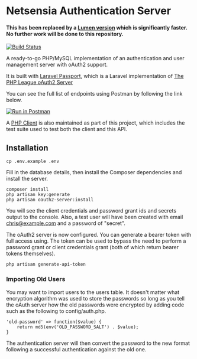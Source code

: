 # Netsensia Authentication Server

#### This has been replaced by a [Lumen version](https://github.com/chris-moreton/lumen-oauth2-server) which is significantly faster. No further work will be done to this repository.

[![Build Status](https://travis-ci.org/chris-moreton/oauth2-server.svg?branch=master)](https://travis-ci.org/chris-moreton/oauth2-server)

A ready-to-go PHP/MySQL implementation of an authentication and user management server with oAuth2 support.

It is built with [Laravel Passport](https://github.com/laravel/passport), which is a Laravel implementation of [The PHP League oAuth2 Server](https://github.com/thephpleague/oauth2-server)

You can see the full list of endpoints using Postman by following the link below.

[![Run in Postman](https://run.pstmn.io/button.svg)](https://app.getpostman.com/run-collection/4a81ed8ddf3476d5eb91)

A [PHP Client](https://github.com/chris-moreton/oauth-server-php-client) is also maintained as part of this project, which includes the test suite used to test both the client and this API. 

## Installation

	cp .env.example .env
	
Fill in the database details, then install the Composer dependencies and install the server.

	composer install
	php artisan key:generate
    php artisan oauth2-server:install
	
You will see the client credentials and password grant ids and secrets output to the console. Also, a test user will have been created with email chris@example.com and a password of "secret".
	
The oAuth2 server is now configured. You can generate a bearer token with full access using. The token can be used to bypass the need
to perform a password grant or client credentials grant (both of which return bearer tokens themselves).

	php artisan generate-api-token
  
### Importing Old Users

You may want to import users to the users table. It doesn't matter what encryption algorithm was used to store the passwords so long as you tell the oAuth server how the old passwords were encrypted by adding code such as the following to config/auth.php.

    'old-password' => function($value) {
        return md5(env('OLD_PASSWORD_SALT') . $value);
    }
    
The authentication server will then convert the password to the new format following a successful authentication against the old one.
